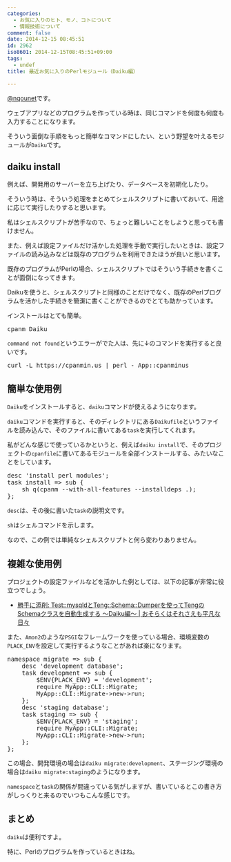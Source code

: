 ```yaml
---
categories:
  - お気に入りのヒト、モノ、コトについて
  - 情報技術について
comment: false
date: 2014-12-15 08:45:51
id: 2962
iso8601: 2014-12-15T08:45:51+09:00
tags:
  - undef
title: 最近お気に入りのPerlモジュール（Daiku編）

---
```


<p><a href="https://twitter.com/nqounet">@nqounet</a>です。</p>

<p>ウェブアプリなどのプログラムを作っている時は、同じコマンドを何度も何度も入力することになります。</p>

<p>そういう面倒な手順をもっと簡単なコマンドにしたい、という野望を叶えるモジュールが<code>Daiku</code>です。</p>



<h2>daiku install</h2>

<p>例えば、開発用のサーバーを立ち上げたり、データベースを初期化したり。</p>

<p>そういう時は、そういう処理をまとめてシェルスクリプトに書いておいて、用途に応じて実行したりすると思います。</p>

<p>私はシェルスクリプトが苦手なので、ちょっと難しいことをしようと思っても書けません。</p>

<p>また、例えば設定ファイルだけ活かした処理を手動で実行したいときは、設定ファイルの読み込みなどは既存のプログラムを利用できたほうが良いと思います。</p>

<p>既存のプログラムがPerlの場合、シェルスクリプトではそういう手続きを書くことが面倒になってきます。</p>

<p>Daikuを使うと、シェルスクリプトと同様のことだけでなく、既存のPerlプログラムを活かした手続きを簡潔に書くことができるのでとても助かっています。</p>

<p>インストールはとても簡単。</p>

<pre class="lang:shell">
cpanm Daiku
</pre>

<p><code>command not found</code>というエラーがでた人は、先に↓のコマンドを実行すると良いです。</p>

<pre class="lang:shell">
curl -L https://cpanmin.us | perl - App::cpanminus
</pre>

<h2>簡単な使用例</h2>

<p><code>Daiku</code>をインストールすると、<code>daiku</code>コマンドが使えるようになります。</p>

<p><code>daiku</code>コマンドを実行すると、そのディレクトリにある<code>Daikufile</code>というファイルを読み込んで、そのファイルに書いてある<code>task</code>を実行してくれます。</p>

<p>私がどんな感じで使っているかというと、例えば<code>daiku install</code>で、そのプロジェクトの<code>cpanfile</code>に書いてあるモジュールを全部インストールする、みたいなことをしています。</p>

<pre class="lang:perl">
desc 'install perl modules';
task install => sub {
    sh q(cpanm --with-all-features --installdeps .);
};
</pre>

<p><code>desc</code>は、その後に書いた<code>task</code>の説明文です。</p>

<p><code>sh</code>はシェルコマンドを示します。</p>

<p>なので、この例では単純なシェルスクリプトと何ら変わりありません。</p>

<h2>複雑な使用例</h2>

<p>プロジェクトの設定ファイルなどを活かした例としては、以下の記事が非常に役立つでしょう。</p>

<ul>
<li><a href="http://www.songmu.jp/riji/entry/2014-05-24-touch-up-daikufile.html">勝手に添削: Test::mysqldとTeng::Schema::Dumperを使ってTengのSchemaクラスを自動生成する 〜Daiku編〜 | おそらくはそれさえも平凡な日々</a></li>
</ul>

<p>また、<code>Amon2</code>のような<code>PSGI</code>なフレームワークを使っている場合、環境変数の<code>PLACK_ENV</code>を設定して実行するようなことがあれば楽になります。</p>

<pre class="lang:perl">
namespace migrate => sub {
    desc 'development database';
    task development => sub {
        $ENV{PLACK_ENV} = 'development';
        require MyApp::CLI::Migrate;
        MyApp::CLI::Migrate->new->run;
    };
    desc 'staging database';
    task staging => sub {
        $ENV{PLACK_ENV} = 'staging';
        require MyApp::CLI::Migrate;
        MyApp::CLI::Migrate->new->run;
    };
};
</pre>

<p>この場合、開発環境の場合は<code>daiku migrate:development</code>、ステージング環境の場合は<code>daiku migrate:staging</code>のようになります。</p>

<p><code>namespace</code>と<code>task</code>の関係が間違っている気がしますが、書いているとこの書き方がしっくりと来るのでいつもこんな感じです。</p>

<h2>まとめ</h2>

<p><code>daiku</code>は便利ですよ。</p>

<p>特に、Perlのプログラムを作っているときはね。</p>
    	
